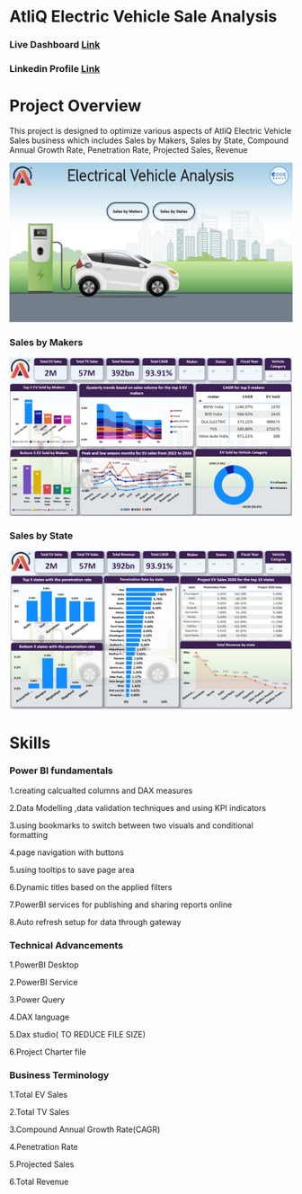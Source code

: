 # AtliQ Electric Vehicle Sale Analysis

### **Live Dashboard** [Link](https://app.powerbi.com/view?r=eyJrIjoiNTAxM2I2OTYtOWFkMC00ZmNjLWJkZDktNDA3MTMyNjI4YmY0IiwidCI6ImM2ZTU0OWIzLTVmNDUtNDAzMi1hYWU5LWQ0MjQ0ZGM1YjJjNCJ9)
### **Linkedin Profile** [Link](https://www.linkedin.com/in/mvenkatavaraprasad)

# Project Overview
This project is designed to optimize various aspects of AtliQ Electric Vehicle Sales business which includes Sales by Makers, Sales by State, Compound Annual Growth Rate, Penetration Rate, Projected Sales, Revenue

![Home](https://github.com/prasadmvv1994/AtliQ-Electric-Vehicle-Analysis/blob/main/EV%201.png)


### **Sales by Makers**


![Sales by Makers](https://github.com/prasadmvv1994/AtliQ-Electric-Vehicle-Analysis/blob/main/EV%202.png)


### **Sales by State**


![Sales by State](https://github.com/prasadmvv1994/AtliQ-Electric-Vehicle-Analysis/blob/main/EV%203.png)


# Skills

  ### **Power BI fundamentals**

  1.creating calcualted columns and DAX measures

  2.Data Modelling ,data validation techniques and using KPI indicators

  3.using bookmarks to switch between two visuals and conditional formatting

  4.page navigation with buttons

  5.using tooltips to save page area

  6.Dynamic titles based on the applied filters

  7.PowerBI services for publishing and sharing reports online

  8.Auto refresh setup for data through gateway


### **Technical Advancements**

  1.PowerBI Desktop

  2.PowerBI Service

  3.Power Query

  4.DAX language

  5.Dax studio( TO REDUCE FILE SIZE)

  6.Project Charter file

### **Business Terminology**

  1.Total EV Sales

  2.Total TV Sales
  
  3.Compound Annual Growth Rate(CAGR)
  
  4.Penetration Rate
  
  5.Projected Sales
  
  6.Total Revenue
  

